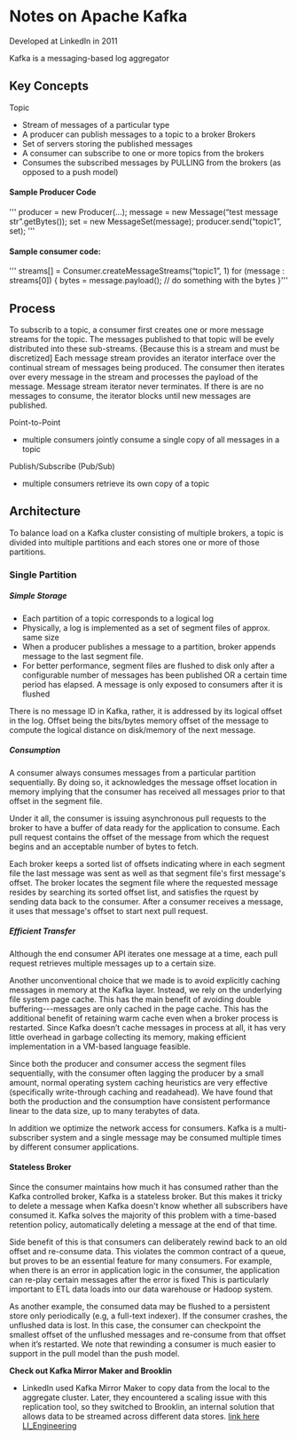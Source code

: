 # Notes on Apache Kafka
 Developed at LinkedIn in 2011

Kafka is a messaging-based log aggregator

## Key Concepts
Topic
 - Stream of messages of a particular type
 - A producer can publish messages to a topic to a broker
Brokers
 - Set of servers storing the published messages
 - A consumer can subscribe to one or more topics from the brokers
 - Consumes the subscribed messages by PULLING from the brokers (as opposed to a push model)

#### Sample Producer Code
'''
producer = new Producer(…);
message = new Message(“test message str”.getBytes());
set = new MessageSet(message);
producer.send(“topic1”, set);
'''

#### Sample consumer code:
'''
streams[] = Consumer.createMessageStreams(“topic1”, 1)
for (message : streams[0]) {
bytes = message.payload();
// do something with the bytes
}'''

## Process
To subscrib to a topic, a consumer first creates one or more message streams for the topic. The messages published to that topic will be evely distributed into these sub-streams. {Because this is a stream and must be discretized] Each message stream provides an iterator interface over the continual stream of messages being produced. The consumer then iterates over every message in the stream and processes the payload of the message. Message stream iterator never terminates. If there is are no messages to consume, the iterator blocks until new messages are published.

Point-to-Point
- multiple consumers jointly consume a single copy of all messages in a topic

Publish/Subscribe (Pub/Sub)
- multiple consumers retrieve its own copy of a topic

## Architecture
To balance load on a Kafka cluster consisting of multiple brokers, a topic is divided into multiple partitions and each stores one or more of those partitions.

### Single Partition
##### Simple Storage
- Each partition of a topic corresponds to a logical log
- Physically, a log is implemented as a set of segment files of approx. same size
- When a producer publishes a message to a partition, broker appends message to the last segment file.
- For better performance, segment files are flushed to disk only after a configurable number of messages has been published OR a certain time period has elapsed. A message is only exposed to consumers after it is flushed

There is no message ID in Kafka, rather, it is addressed by its logical offset in the log. Offset being the bits/bytes memory offset of the message to compute the logical distance on disk/memory of the next message.

##### Consumption

A consumer always consumes messages from a particular partition sequentially. By doing so, it acknowledges the message offset location in memory implying that the consumer has received all messages prior to that offset in the segment file.

Under it all, the consumer is issuing asynchronous pull requests to the broker to have a buffer of data ready for the application to consume. Each pull request contains the offset of the message from which the request begins and an acceptable number of bytes to fetch.

Each broker keeps a sorted list of offsets indicating where in each segment file the last message was sent as well as that segment file's first message's offset. The broker locates the segment file where the requested message resides by searching its sorted offset list, and satisfies the rquest by sending data back to the consumer. After a consumer receives a message, it uses that message's offset to start next pull request. 

##### Efficient Transfer

Although the end consumer API iterates one message at a time, each pull request retrieves multiple messages up to a certain size.

Another unconventional choice that we made is to avoid explicitly caching messages in memory at the Kafka layer. Instead, we rely on the underlying file system page cache. This has the main benefit of avoiding double buffering---messages are only cached in the page cache. This has the additional benefit of retaining warm cache even when a broker process is restarted. Since Kafka doesn’t cache messages in process at all, it has very little overhead in garbage collecting its memory, making efficient implementation in a VM-based language feasible.

Since both the producer and consumer access the segment files sequentially, with the consumer often lagging the producer by a small amount, normal operating system caching heuristics are very effective (specifically write-through caching and readahead). We have found that both the production and the consumption have consistent performance linear to the data size, up to many terabytes of data.

In addition we optimize the network access for consumers. Kafka is a multi-subscriber system and a single message may be consumed multiple times by different consumer applications.

#### Stateless Broker

Since the consumer maintains how much it has consumed rather than the Kafka controlled broker, Kafka is a stateless broker. But this makes it tricky to delete a message when Kafka doesn't know whether all subscribers have consumed it. Kafka solves the majority of this problem with a time-based retention policy, automatically deleting a message at the end of that time. 

Side benefit of this is that consumers can deliberately rewind back to an old offset and re-consume data. This violates the common contract of a queue, but proves to be an essential feature for many consumers. For example, when there is an error in application logic in the consumer, the application can re-play certain messages after the error is fixed This is particularly important to ETL data loads into our data warehouse or Hadoop system.

As another example, the consumed data may
be flushed to a persistent store only periodically (e.g, a full-text indexer). If the consumer crashes, the unflushed data is lost. In this case, the consumer can checkpoint the smallest offset of the unflushed messages and re-consume from that offset when it’s restarted. We note that rewinding a consumer is much easier to support in the pull model than the push model.

**Check out Kafka Mirror Maker and Brooklin**
- LinkedIn used Kafka Mirror Maker to copy data from the local to the aggregate cluster. Later, they encountered a scaling issue with this replication tool, so they switched to Brooklin, an internal solution that allows data to be streamed across different data stores.
[link here](https://blog.det.life/how-did-linkedin-handle-7-trillion-messages-daily-with-apache-kafka-07a167f1a949)
[LI_Engineering](https://engineering.linkedin.com/kafka/running-kafka-scale)
